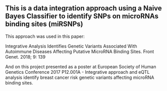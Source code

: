 ## This is a data integration approach using a Naive Bayes Classifier to identify SNPs on microRNAs binding sites (miRSNPs)
This approach was used in this paper:

Integrative Analysis Identifies Genetic Variants Associated With Autoimmune Diseases Affecting Putative MicroRNA Binding Sites. Front Genet. 2018; 9: 139

And on this project presented as a poster at European Society of Human Genetics Conference 2017
P12.001A - Integrative approach and eQTL analysis identify breast cancer risk genetic variants affecting microRNA binding sites.
